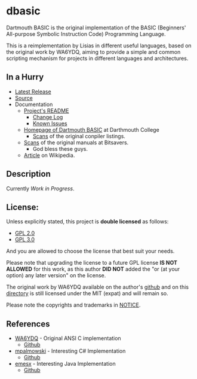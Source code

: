 # dbasic

Dartmouth BASIC is the original implementation of the BASIC (Beginners' All-purpose Symbolic Instruction Code) Programming Language.

This is a reimplementation by Lisias in different useful languages, based on the original work by WA6YDQ, aiming to provide a simple and common scripting mechanism for projects in different languages and architectures.


## In a Hurry

* [Latest Release](https://github.com/net-lisias-retro/dbasic/releases)
* [Source](https://github.com/net-lisias-retro/dbasic)
* Documentation
	+ [Project's README](https://github.com/net-lisias-retro/dbasic/blob/master/README.md)
		- [Change Log](./CHANGE_LOG.md)
		- [Known Issues](./KNOWN_ISSUES.md)
	+ [Homepage of Dartmouth BASIC](https://www.dartmouth.edu/basicfifty/basic.html) at Darthmouth College
		- [Scans](http://dtss.dartmouth.edu/scans/BASIC/) of the original conpiler listings. 
	+ [Scans](http://www.bitsavers.org/pdf/dartmouth/) of the original manuals at Bitsavers.
		- God bless these guys. 
	+ [Article](https://en.wikipedia.org/wiki/BASIC) on Wikipedia.


## Description

Currently *Work in Progress*.


## License:

Unless explicitly stated, this project is **double licensed** as follows:

* [GPL 2.0](https://www.gnu.org/licenses/gpl-2.0.html)
* [GPL 3.0](https://www.gnu.org/licenses/gpl-3.0.html)

And you are allowed to choose the license that best suit your needs.

Please note that upgrading the license to a future GPL license **IS NOT ALLOWED** for this work, as this author **DID NOT** added the "or (at your option) any later version" on the license.

The original work by WA6YDQ available on the author's [github](https://github.com/WA6YDQ/dbasic) and on this [directory](./ansic) is still licensed under the MIT (expat) and will remain so.

Please note the copyrights and trademarks in [NOTICE](./NOTICE).


## References

* [WA6YDQ](https://github.com/WA6YDQ) - Original ANSI C implementation
	+ [Github](https://github.com/WA6YDQ/dbasic)
* [mpalmowski](https://github.com/mpalmowski) - Interesting C# Implementation
	+ [Github](https://github.com/mpalmowski/basic-interpreter)
* [emesx](https://github.com/emesx) - Interesting Java Implementation
	+ [Github](https://github.com/emesx/jBasic)
